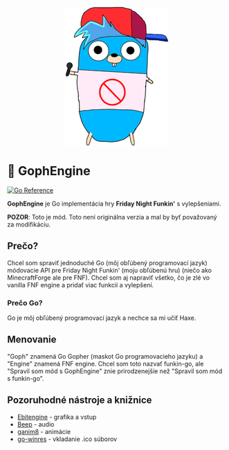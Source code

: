 <p align="center">
    <img src="https://github.com/MatusOllah/gophengine/blob/main/bf-gopher_240x320.png" alt="GophEngine logo">
</p>

# 🎤 GophEngine

[![Go Reference](https://pkg.go.dev/badge/github.com/MatusOllah/gophengine.svg)](https://pkg.go.dev/github.com/MatusOllah/gophengine)

**GophEngine** je Go implementácia hry **Friday Night Funkin'** s vylepšeniami.

**POZOR**: Toto je mód. Toto není originálna verzia a mal by byť považovaný za modifikáciu.

## Prečo?

Chcel som spraviť jednoduché Go (môj obľúbený programovací jazyk) módovacie API pre Friday Night Funkin' (moju obľúbenú hru) (niečo ako MinecraftForge ale pre FNF).
Chcel som aj napraviť všetko, čo je zlé vo vanilla FNF engine a pridať viac funkcií a vylepšení.

### Prečo Go?

Go je môj obľúbený programovací jazyk a nechce sa mi učiť Haxe.

## Menovanie

"Goph" znamená Go Gopher (maskot Go programovacieho jazyku) a "Engine" znamená FNF engine.
Chcel som toto nazvať funkin-go, ale "Spravil som mód s GophEngine" znie prirodzenejšie než "Spravil som mód s funkin-go".

## Pozoruhodné nástroje a knižnice

- [Ebitengine](https://github.com/hajimehoshi/ebiten) - grafika a vstup
- [Beep](https://github.com/gopxl/beep) - audio
- [ganim8](https://github.com/yohamta/ganim8) - animácie
- [go-winres](https://github.com/tc-hib/go-winres) - vkladanie .ico súborov
